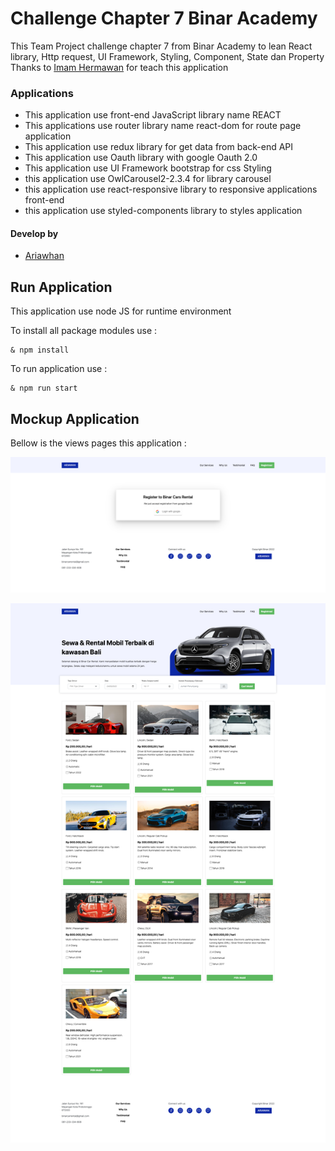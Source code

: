 # Challenge Chapter 7 Binar Academy

This Team Project challenge chapter 7 from Binar Academy
to lean React library, Http request, UI Framework, Styling, Component, State dan Property
Thanks to [Imam Hermawan](https://gitlab.com/ImamTaufiqHermawan) for teach this application

### Applications

- This application use front-end JavaScript library name REACT
- This applications use router library name react-dom for route page application
- This application use redux library for get data from back-end API
- This application use Oauth library with google Oauth 2.0
- This application use UI Framework bootstrap for css Styling
- this application use OwlCarousel2-2.3.4 for library carousel
- this application use react-responsive library to responsive applications front-end
- this application use styled-components library to styles application

#### Develop by

- [Ariawhan](https://gitlab.com/Ariawhan)

## Run Application

This application use node JS for runtime environment

To install all package modules use :

```
& npm install

```

To run application use :

```
& npm run start

```

## Mockup Application

Bellow is the views pages this application :

![Alt-Text](/docs/auth.png)

![Alt-Text](/docs/rental.png)
